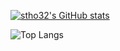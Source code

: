 [![stho32's GitHub stats](https://github-readme-stats.vercel.app/api?username=stho32&count_private=true&theme=dark&show_icons=true)](https://github.com/anuraghazra/github-readme-stats)


![Top Langs](https://github-readme-stats.vercel.app/api/top-langs/?username=stho32&theme=dark)
